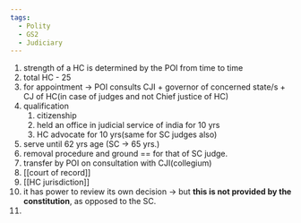 ```yaml
---
tags:
  - Polity
  - GS2
  - Judiciary
---
```

1. strength of a HC is determined by the POI from time to time
2. total HC  - 25
3. for appointment -> POI consults CJI + governor of concerned state/s + CJ of HC(in case of judges and not Chief justice of HC)
4. qualification  
	1. citizenship
	2. held an office in judicial service of india for 10 yrs
	3. HC advocate for 10 yrs(same for SC judges also)
5. serve until 62 yrs age (SC -> 65 yrs.)
6. removal procedure and ground  == for that of SC judge.
7. transfer by POI on consultation with CJI(collegium)
8. [[court of record]]
9. [[HC jurisdiction]]
10. it has power to review its own decision -> but **this is not provided by the constitution**, as opposed to the SC.
11. 